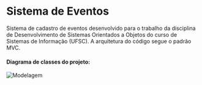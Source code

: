 # Sistema de Eventos
 
Sistema de cadastro de eventos desenvolvido para o trabalho da disciplina de Desenvolvimento de Sistemas Orientados a Objetos do curso de Sistemas de Informação (UFSC). A arquitetura do código segue o padrão MVC.

#### Diagrama de classes do projeto:

![Modelagem](https://user-images.githubusercontent.com/55916636/158406697-a704b6a8-d533-4348-bd25-f93dcb60d832.png)
